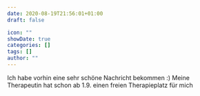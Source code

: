```yaml
---
date: 2020-08-19T21:56:01+01:00
draft: false

icon: ""
showDate: true
categories: []
tags: []
author: ""
---
```

Ich habe vorhin eine sehr schöne Nachricht bekommen :) Meine Therapeutin hat schon ab 1.9. einen freien Therapieplatz für mich